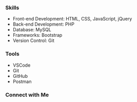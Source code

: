 ### Skills

- Front-end Development: HTML, CSS, JavaScript, jQuery
- Back-end Development: PHP
- Database: MySQL
- Frameworks: Bootstrap
- Version Control: Git

### Tools

- VSCode
- Git
- GitHub
- Postman

### Connect with Me
